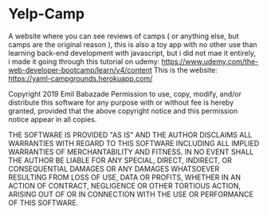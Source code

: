 # Yelp-Camp
A website where you can see reviews of camps ( or anything else, but camps are the original reason ), this is also a toy app with no other use than learning back-end development with javascript, but i did not mae it entirely, i made it going through this tutorial on udemy: https://www.udemy.com/the-web-developer-bootcamp/learn/v4/content
This is the website: https://yaml-campgrounds.herokuapp.com/

Copyright 2019 Emil Babazade
Permission to use, copy, modify, and/or distribute this software for any purpose with or without fee is hereby granted, provided that the above copyright notice and this permission notice appear in all copies.

THE SOFTWARE IS PROVIDED "AS IS" AND THE AUTHOR DISCLAIMS ALL WARRANTIES WITH REGARD TO THIS SOFTWARE INCLUDING ALL IMPLIED WARRANTIES OF MERCHANTABILITY AND FITNESS. IN NO EVENT SHALL THE AUTHOR BE LIABLE FOR ANY SPECIAL, DIRECT, INDIRECT, OR CONSEQUENTIAL DAMAGES OR ANY DAMAGES WHATSOEVER RESULTING FROM LOSS OF USE, DATA OR PROFITS, WHETHER IN AN ACTION OF CONTRACT, NEGLIGENCE OR OTHER TORTIOUS ACTION, ARISING OUT OF OR IN CONNECTION WITH THE USE OR PERFORMANCE OF THIS SOFTWARE.
